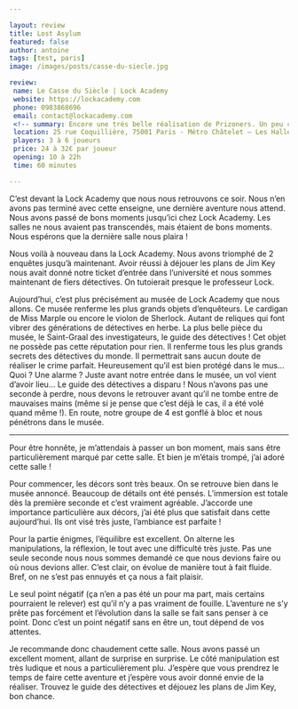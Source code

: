 ```yaml
---

layout: review
title: Lost Asylum
featured: false
author: antoine
tags: [test, paris]
image: /images/posts/casse-du-siecle.jpg

review:
 name: Le Casse du Siècle | Lock Academy
 website: https://lockacademy.com
 phone: 0983868696
 email: contact@lockacademy.com
 <!-- summary: Encore une très belle réalisation de Prizoners. Un peu compliquée, mais qui vaut vraiment le détour. -->
 location: 25 rue Coquillière, 75001 Paris - Métro Châtelet – Les Halles
 players: 3 à 6 joueurs
 price: 24 à 32€ par joueur
 opening: 10 à 22h
 time: 60 minutes

---
```


C’est devant la Lock Academy que nous nous retrouvons ce soir. Nous n’en avons pas terminé avec cette enseigne, une dernière aventure nous attend. Nous avons passé de bons moments jusqu’ici chez Lock Academy. Les salles ne nous avaient pas transcendés, mais étaient de bons moments. Nous espérons que la dernière salle nous plaira !

Nous voilà à nouveau dans la Lock Academy. Nous avons triomphé de 2 enquêtes jusqu’à maintenant. Avoir réussi à déjouer les plans de Jim Key nous avait donné notre ticket d’entrée dans l’université et nous sommes maintenant de fiers détectives. On tutoierait presque le professeur Lock.

Aujourd’hui, c’est plus précisément au musée de Lock Academy que nous allons. Ce musée renferme les plus grands objets d’enquêteurs. Le cardigan de Miss Marple ou encore le violon de Sherlock. Autant de reliques qui font vibrer des générations de détectives en herbe. La plus belle pièce du musée, le Saint-Graal des investigateurs, le guide des détectives ! Cet objet ne possède pas cette réputation pour rien. Il renferme tous les plus grands secrets des détectives du monde. Il permettrait sans aucun doute de réaliser le crime parfait. Heureusement qu’il est bien protégé dans le mus… Quoi ? Une alarme ? Juste avant notre entrée dans le musée, un vol vient d’avoir lieu… Le guide des détectives a disparu ! Nous n’avons pas une seconde à perdre, nous devons le retrouver avant qu’il ne tombe entre de mauvaises mains (même si je pense que c’est déjà le cas, il a été volé quand même !). En route, notre groupe de 4 est gonflé à bloc et nous pénétrons dans le musée.

____

Pour être honnête, je m’attendais à passer un bon moment, mais sans être particulièrement marqué par cette salle. Et bien je m’étais trompé, j’ai adoré cette salle !

Pour commencer, les décors sont très beaux. On se retrouve bien dans le musée annoncé. Beaucoup de détails ont été pensés. L’immersion est totale dès la première seconde et c’est vraiment agréable. J’accorde une importance particulière aux décors, j’ai été plus que satisfait dans cette aujourd’hui. Ils ont visé très juste, l’ambiance est parfaite !

Pour la partie énigmes, l’équilibre est excellent. On alterne les manipulations, la réflexion, le tout avec une difficulté très juste. Pas une seule seconde nous nous sommes demandé ce que nous devions faire ou où nous devions aller. C’est clair, on évolue de manière tout à fait fluide. Bref, on ne s’est pas ennuyés et ça nous a fait plaisir.

Le seul point négatif (ça n’en a pas été un pour ma part, mais certains pourraient le relever) est qu’il n’y a pas vraiment de fouille. L’aventure ne s’y prête pas forcément et l’évolution dans la salle se fait sans penser à ce point. Donc c’est un point négatif sans en être un, tout dépend de vos attentes.

Je recommande donc chaudement cette salle. Nous avons passé un excellent moment, allant de surprise en surprise. Le côté manipulation est très ludique et nous a particulièrement plu. J’espère que vous prendrez le temps de faire cette aventure et j’espère vous avoir donné envie de la réaliser. Trouvez le guide des détectives et déjouez les plans de Jim Key, bon chance.
